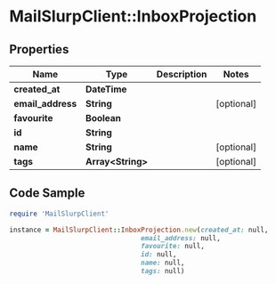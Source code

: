 # MailSlurpClient::InboxProjection

## Properties

Name | Type | Description | Notes
------------ | ------------- | ------------- | -------------
**created_at** | **DateTime** |  | 
**email_address** | **String** |  | [optional] 
**favourite** | **Boolean** |  | 
**id** | **String** |  | 
**name** | **String** |  | [optional] 
**tags** | **Array&lt;String&gt;** |  | [optional] 

## Code Sample

```ruby
require 'MailSlurpClient'

instance = MailSlurpClient::InboxProjection.new(created_at: null,
                                 email_address: null,
                                 favourite: null,
                                 id: null,
                                 name: null,
                                 tags: null)
```


